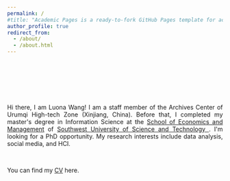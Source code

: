 ```yaml
---
permalink: /
#title: "Academic Pages is a ready-to-fork GitHub Pages template for academic personal websites"
author_profile: true
redirect_from: 
  - /about/
  - /about.html
---
```

<br/>
<br/>
<br/>
<br/>
<br/>


<p style="text-align: justify; text-justify: inter-ideograph;">Hi there, I am Luona Wang! I am a staff member of the Archives Center of Urumqi High-tech Zone (Xinjiang, China). Before that, I completed my master's degree in Information Science at the <a href="http://em.swust.edu.cn/#/">School of Economics and Management</a> of <a href="https://www.swust.edu.cn/">Southwest University of Science and Technology </a>. I'm looking for a PhD opportunity. My research interests include data analysis, social media, and HCI.
</p>
<br/>

You can find my [CV](../assets/CV.pdf) here.


